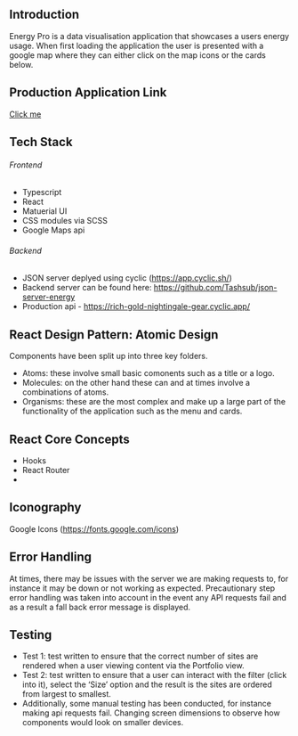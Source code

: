 ## Introduction

Energy Pro is a data visualisation application that showcases a users energy usage. When first loading the application the user is presented with a google map where they can either click on the map icons or the cards below. 

## Production Application Link 
[Click me](https://energyusage.netlify.app/)

## Tech Stack

###### Frontend 
- Typescript
- React
- Matuerial UI 
- CSS modules via SCSS
- Google Maps api

###### Backend 
- JSON server deplyed using cyclic (https://app.cyclic.sh/)
- Backend server can be found here: https://github.com/Tashsub/json-server-energy
- Production api -  https://rich-gold-nightingale-gear.cyclic.app/

## React Design Pattern: Atomic Design

Components have been split up into three key folders. 

- Atoms: these involve small basic comonents such as a title or a logo. 
- Molecules: on the other hand these can and at times involve a combinations of atoms. 
- Organisms: these are the most complex and make up a large part of the functionality of the application such as the menu and cards. 

## React Core Concepts
- Hooks
- React Router
- 

## Iconography
Google Icons (https://fonts.google.com/icons)


## Error Handling 

At times, there may be issues with the server we are making requests to, for instance it may be down or not
working as expected. Precautionary step error handling was taken into account in the event any API requests fail
and as a result a fall back error message is displayed.


## Testing 

- Test 1: test written to ensure that the correct number of sites are rendered when a user viewing content via
the Portfolio view.
- Test 2: test written to ensure that a user can interact with the filter (click into it), select the ‘Size’ option and
the result is the sites are ordered from largest to smallest.
- Additionally, some manual testing has been conducted, for instance making api requests fail. Changing
screen dimensions to observe how components would look on smaller devices.
